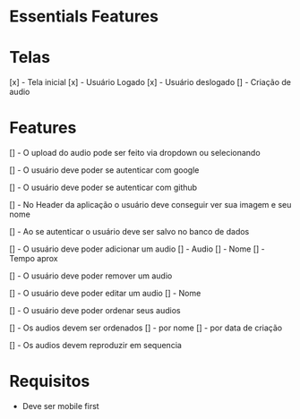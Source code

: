 # Essentials Features

# Telas

[x] - Tela inicial
  [x] - Usuário Logado
  [x] - Usuário deslogado
  [] - Criação de audio

# Features

[] - O upload do audio pode ser feito via dropdown ou selecionando

[] - O usuário deve poder se autenticar com google

[] - O usuário deve poder se autenticar com github

[] - No Header da aplicação o usuário deve conseguir ver sua imagem e seu nome

[] - Ao se autenticar o usuário deve ser salvo no banco de dados

[] - O usuário deve poder adicionar um audio
  [] - Audio
  [] - Nome
  [] - Tempo aprox

[] - O usuário deve poder remover um audio

[] - O usuário deve poder editar um audio
  [] - Nome

[] - O usuário deve poder ordenar seus audios 

[] - Os audios devem ser ordenados
  [] - por nome
  [] - por data de criação

[] - Os audios devem reproduzir em sequencia 


# Requisitos

- Deve ser mobile first
